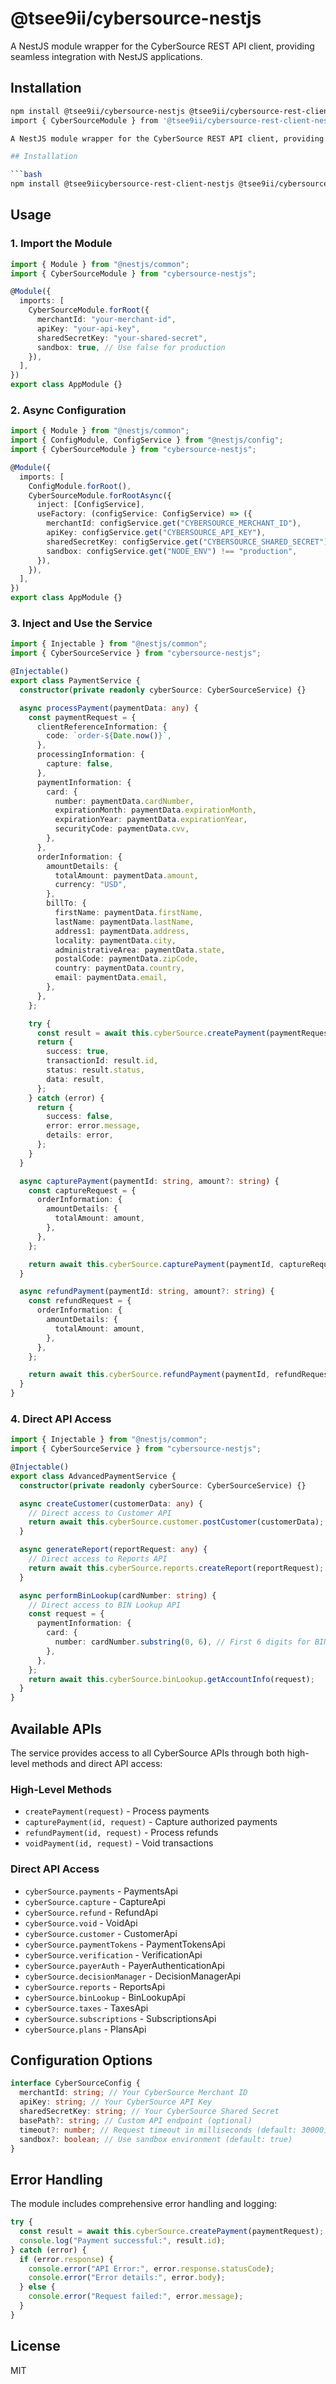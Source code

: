 # @tsee9ii/cybersource-nestjs

A NestJS module wrapper for the CyberSource REST API client, providing seamless integration with NestJS applications.

## Installation

````bash
npm install @tsee9ii/cybersource-nestjs @tsee9ii/cybersource-rest-client
import { CyberSourceModule } from '@tsee9ii/cybersource-rest-client-nestjs'; cybersource-rest-client NestJS Module

A NestJS module wrapper for the CyberSource REST API client, providing seamless integration with NestJS applications.

## Installation

```bash
npm install @tsee9iicybersource-rest-client-nestjs @tsee9ii/cybersource-rest-client
````

## Usage

### 1. Import the Module

```typescript
import { Module } from "@nestjs/common";
import { CyberSourceModule } from "cybersource-nestjs";

@Module({
  imports: [
    CyberSourceModule.forRoot({
      merchantId: "your-merchant-id",
      apiKey: "your-api-key",
      sharedSecretKey: "your-shared-secret",
      sandbox: true, // Use false for production
    }),
  ],
})
export class AppModule {}
```

### 2. Async Configuration

```typescript
import { Module } from "@nestjs/common";
import { ConfigModule, ConfigService } from "@nestjs/config";
import { CyberSourceModule } from "cybersource-nestjs";

@Module({
  imports: [
    ConfigModule.forRoot(),
    CyberSourceModule.forRootAsync({
      inject: [ConfigService],
      useFactory: (configService: ConfigService) => ({
        merchantId: configService.get("CYBERSOURCE_MERCHANT_ID"),
        apiKey: configService.get("CYBERSOURCE_API_KEY"),
        sharedSecretKey: configService.get("CYBERSOURCE_SHARED_SECRET"),
        sandbox: configService.get("NODE_ENV") !== "production",
      }),
    }),
  ],
})
export class AppModule {}
```

### 3. Inject and Use the Service

```typescript
import { Injectable } from "@nestjs/common";
import { CyberSourceService } from "cybersource-nestjs";

@Injectable()
export class PaymentService {
  constructor(private readonly cyberSource: CyberSourceService) {}

  async processPayment(paymentData: any) {
    const paymentRequest = {
      clientReferenceInformation: {
        code: `order-${Date.now()}`,
      },
      processingInformation: {
        capture: false,
      },
      paymentInformation: {
        card: {
          number: paymentData.cardNumber,
          expirationMonth: paymentData.expirationMonth,
          expirationYear: paymentData.expirationYear,
          securityCode: paymentData.cvv,
        },
      },
      orderInformation: {
        amountDetails: {
          totalAmount: paymentData.amount,
          currency: "USD",
        },
        billTo: {
          firstName: paymentData.firstName,
          lastName: paymentData.lastName,
          address1: paymentData.address,
          locality: paymentData.city,
          administrativeArea: paymentData.state,
          postalCode: paymentData.zipCode,
          country: paymentData.country,
          email: paymentData.email,
        },
      },
    };

    try {
      const result = await this.cyberSource.createPayment(paymentRequest);
      return {
        success: true,
        transactionId: result.id,
        status: result.status,
        data: result,
      };
    } catch (error) {
      return {
        success: false,
        error: error.message,
        details: error,
      };
    }
  }

  async capturePayment(paymentId: string, amount?: string) {
    const captureRequest = {
      orderInformation: {
        amountDetails: {
          totalAmount: amount,
        },
      },
    };

    return await this.cyberSource.capturePayment(paymentId, captureRequest);
  }

  async refundPayment(paymentId: string, amount?: string) {
    const refundRequest = {
      orderInformation: {
        amountDetails: {
          totalAmount: amount,
        },
      },
    };

    return await this.cyberSource.refundPayment(paymentId, refundRequest);
  }
}
```

### 4. Direct API Access

```typescript
import { Injectable } from "@nestjs/common";
import { CyberSourceService } from "cybersource-nestjs";

@Injectable()
export class AdvancedPaymentService {
  constructor(private readonly cyberSource: CyberSourceService) {}

  async createCustomer(customerData: any) {
    // Direct access to Customer API
    return await this.cyberSource.customer.postCustomer(customerData);
  }

  async generateReport(reportRequest: any) {
    // Direct access to Reports API
    return await this.cyberSource.reports.createReport(reportRequest);
  }

  async performBinLookup(cardNumber: string) {
    // Direct access to BIN Lookup API
    const request = {
      paymentInformation: {
        card: {
          number: cardNumber.substring(0, 6), // First 6 digits for BIN lookup
        },
      },
    };
    return await this.cyberSource.binLookup.getAccountInfo(request);
  }
}
```

## Available APIs

The service provides access to all CyberSource APIs through both high-level methods and direct API access:

### High-Level Methods

- `createPayment(request)` - Process payments
- `capturePayment(id, request)` - Capture authorized payments
- `refundPayment(id, request)` - Process refunds
- `voidPayment(id, request)` - Void transactions

### Direct API Access

- `cyberSource.payments` - PaymentsApi
- `cyberSource.capture` - CaptureApi
- `cyberSource.refund` - RefundApi
- `cyberSource.void` - VoidApi
- `cyberSource.customer` - CustomerApi
- `cyberSource.paymentTokens` - PaymentTokensApi
- `cyberSource.verification` - VerificationApi
- `cyberSource.payerAuth` - PayerAuthenticationApi
- `cyberSource.decisionManager` - DecisionManagerApi
- `cyberSource.reports` - ReportsApi
- `cyberSource.binLookup` - BinLookupApi
- `cyberSource.taxes` - TaxesApi
- `cyberSource.subscriptions` - SubscriptionsApi
- `cyberSource.plans` - PlansApi

## Configuration Options

```typescript
interface CyberSourceConfig {
  merchantId: string; // Your CyberSource Merchant ID
  apiKey: string; // Your CyberSource API Key
  sharedSecretKey: string; // Your CyberSource Shared Secret
  basePath?: string; // Custom API endpoint (optional)
  timeout?: number; // Request timeout in milliseconds (default: 30000)
  sandbox?: boolean; // Use sandbox environment (default: true)
}
```

## Error Handling

The module includes comprehensive error handling and logging:

```typescript
try {
  const result = await this.cyberSource.createPayment(paymentRequest);
  console.log("Payment successful:", result.id);
} catch (error) {
  if (error.response) {
    console.error("API Error:", error.response.statusCode);
    console.error("Error details:", error.body);
  } else {
    console.error("Request failed:", error.message);
  }
}
```

## License

MIT
